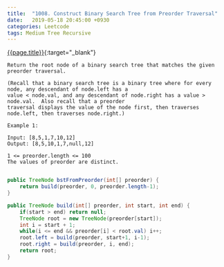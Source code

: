 ```yaml
---
title:  "1008. Construct Binary Search Tree from Preorder Traversal"
date:   2019-05-18 20:45:00 +0930
categories: Leetcode
tags: Medium Tree Recursive
---
```


[{{page.title}}](https://leetcode.com/problems/construct-binary-search-tree-from-preorder-traversal/){:target="_blank"}

    Return the root node of a binary search tree that matches the given preorder traversal.

    (Recall that a binary search tree is a binary tree where for every node, any descendant of node.left has a
    value < node.val, and any descendant of node.right has a value > node.val.  Also recall that a preorder
    traversal displays the value of the node first, then traverses node.left, then traverses node.right.)

    Example 1:

    Input: [8,5,1,7,10,12]
    Output: [8,5,10,1,7,null,12]

    1 <= preorder.length <= 100
    The values of preorder are distinct.

```java

public TreeNode bstFromPreorder(int[] preorder) {
    return build(preorder, 0, preorder.length-1);
}

public TreeNode build(int[] preorder, int start, int end) {
    if(start > end) return null;
    TreeNode root = new TreeNode(preorder[start]);
    int i = start + 1;
    while(i <= end && preorder[i] < root.val) i++;
    root.left = build(preorder, start+1, i-1);
    root.right = build(preorder, i, end);
    return root;
}
```
